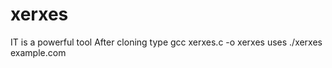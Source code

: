 # xerxes

IT is a powerful tool
After cloning 
type
gcc xerxes.c -o xerxes 
uses
./xerxes example.com
